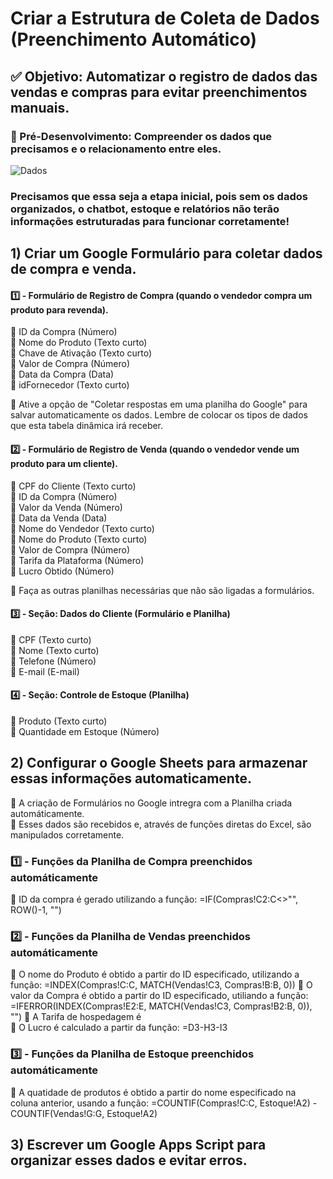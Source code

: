 # Criar a Estrutura de Coleta de Dados (Preenchimento Automático) 
## ✅ Objetivo: Automatizar o registro de dados das vendas e compras para evitar preenchimentos manuais.     

### 📌 Pré-Desenvolvimento: Compreender os dados que precisamos e o relacionamento entre eles.

![Dados](https://github.com/user-attachments/assets/54547086-85b3-475d-b2e5-e610d4e90a44)


### Precisamos que essa seja a etapa inicial, pois sem os dados organizados, o chatbot, estoque e relatórios não terão informações estruturadas para funcionar corretamente!

## 1) Criar um Google Formulário para coletar dados de compra e venda.     
#### 1️⃣ - Formulário de Registro de Compra (quando o vendedor compra um produto para revenda).      
🔸 ID da Compra (Número)                                    
🔸 Nome do Produto (Texto curto)                                   
🔸 Chave de Ativação (Texto curto)                                 
🔸 Valor de Compra (Número)                                   
🔸 Data da Compra (Data)                                                    
🔸 idFornecedor (Texto curto)                                                             
 
📌 Ative a opção de "Coletar respostas em uma planilha do Google" para salvar automaticamente os dados. Lembre de colocar os tipos de dados que esta tabela dinâmica irá receber.

#### 2️⃣ - Formulário de Registro de Venda (quando o vendedor vende um produto para um cliente).                                    
🔸 CPF do Cliente (Texto curto)                                 
🔸 ID da Compra (Número)                                
🔸 Valor da Venda (Número)   
🔸 Data da Venda (Data)       
🔸 Nome do Vendedor (Texto curto)  
🔸 Nome do Produto (Texto curto)                                   
🔸 Valor de Compra (Número)                                   
🔸 Tarifa da Plataforma (Número)                                 
🔸 Lucro Obtido (Número)                                                                                                   

📌 Faça as outras planilhas necessárias que não são ligadas a formulários.

#### 3️⃣ - Seção: Dados do Cliente (Formulário e Planilha)
🔸 CPF (Texto curto)                                 
🔸 Nome (Texto curto)                                 
🔸 Telefone (Número)                                 
🔸 E-mail (E-mail)                                 

#### 4️⃣ - Seção: Controle de Estoque (Planilha)                                
🔸 Produto (Texto curto)                                 
🔸 Quantidade em Estoque (Número)                                 
                           

## 2) Configurar o Google Sheets para armazenar essas informações automaticamente.    
🔸 A criação de Formulários no Google intregra com a Planilha criada automáticamente.                                       
🔸 Esses dados são recebidos e, através de funções diretas do Excel, são manipulados corretamente.

### 1️⃣ - Funções da Planilha de Compra preenchidos automáticamente
🔸 ID da compra é gerado utilizando a função: =IF(Compras!C2:C<>"", ROW()-1, "")

### 2️⃣ - Funções da Planilha de Vendas preenchidos automáticamente
🔸 O nome do Produto é obtido a partir do ID especificado, utilizando a função: =INDEX(Compras!C:C, MATCH(Vendas!C3, Compras!B:B, 0))
🔸 O valor da Compra é obtido a partir do ID especificado, utiliando a função: =IFERROR(INDEX(Compras!E2:E, MATCH(Vendas!C3, Compras!B2:B, 0)), "")
🔸 A Tarifa de hospedagem é                                                               
🔸 O Lucro é calculado a partir da função: =D3-H3-I3

### 3️⃣ - Funções da Planilha de Estoque preenchidos automáticamente
🔸 A quatidade de produtos é obtido a partir do nome especificado na coluna anterior, usando a função: =COUNTIF(Compras!C:C, Estoque!A2) - COUNTIF(Vendas!G:G, Estoque!A2)


## 3) Escrever um Google Apps Script para organizar esses dados e evitar erros.    


